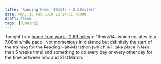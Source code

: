 ```yaml
---
title: 'Running Home [19m14s - 2.69miles]'
date: Mon, 15 Feb 2010 22:24:31 +0000
draft: false
tags: [Running]
---
```


Tonight I ran [home from work - 2.69 miles](http://www.gmap-pedometer.com/?r=3477810  "Running Home Route (external link)") in 19mins14s which equates to a 7.08min/mile pace . Not momentous in distance but definitely the start of the training for the Reading Half-Marathon (which will take place in less than 5 weeks time) and something to do every day or every other day for the time between now and 21st March.